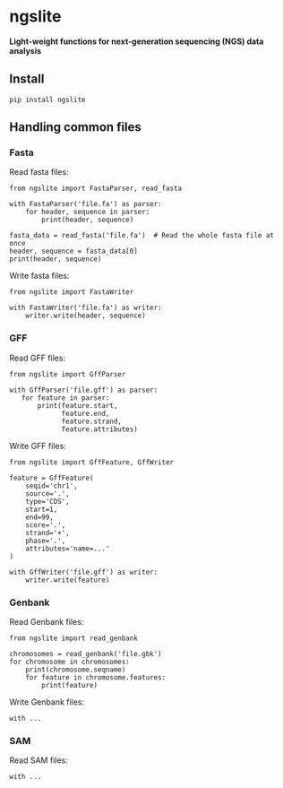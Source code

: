 # ngslite
**Light-weight functions for next-generation sequencing (NGS) data analysis**

## Install

    pip install ngslite

## Handling common files

### Fasta

Read fasta files:

    from ngslite import FastaParser, read_fasta

    with FastaParser('file.fa') as parser:
        for header, sequence in parser:
            print(header, sequence)

    fasta_data = read_fasta('file.fa')  # Read the whole fasta file at once
    header, sequence = fasta_data[0]
    print(header, sequence)

Write fasta files:

    from ngslite import FastaWriter

    with FastaWriter('file.fa') as writer:
        writer.write(header, sequence)

### GFF

Read GFF files:

    from ngslite import GffParser

    with GffParser('file.gff') as parser:
       for feature in parser:
           print(feature.start,
                 feature.end,
                 feature.strand,
                 feature.attributes)

Write GFF files:

    from ngslite import GffFeature, GffWriter

    feature = GffFeature(
        seqid='chr1',
        source='.',
        type='CDS',
        start=1,
        end=99,
        score='.',
        strand='+',
        phase='.',
        attributes='name=...'
    )

    with GffWriter('file.gff') as writer:
        writer.write(feature)

### Genbank

Read Genbank files:

    from ngslite import read_genbank

    chromosomes = read_genbank('file.gbk')
    for chromosome in chromosomes:
        print(chromosome.seqname)
        for feature in chromosome.features:
            print(feature) 
    
Write Genbank files:

    with ...

### SAM

Read SAM files:

    with ...
